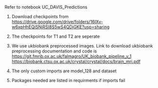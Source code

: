 Refer to notebook UC_DAVIS_Predictions


1. Download checkpoints from 
https://drive.google.com/drive/folders/16IXv-w6xpHhEQiSNjRSI8S5wS4QDjGKE?usp=sharing

2. The checkpoints for T1 and T2 are seperate

3. We use ukbiobank preprocessed images. Link to download ukbiobank preprocessing documentation and code is 
https://git.fmrib.ox.ac.uk/falmagro/UK_biobank_pipeline_v_1
https://biobank.ctsu.ox.ac.uk/crystal/crystal/docs/brain_mri.pdf


4. The only custom imports are model_128 and dataset

5. Packages needed are listed in requirments if imports fail
